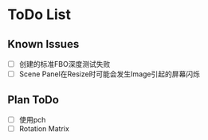 # ToDo List

## Known Issues

- [ ] 创建的标准FBO深度测试失败
- [ ] Scene Panel在Resize时可能会发生Image引起的屏幕闪烁

## Plan ToDo

- [ ] 使用pch
- [ ] Rotation Matrix